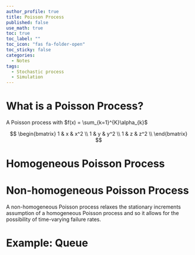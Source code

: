```yaml
---
author_profile: true
title: Poisson Process
published: false
use_math: true
toc: true
toc_label: ""
toc_icon: "fas fa-folder-open"
toc_sticky: false
categories:
  - Notes
tags:
  - Stochastic process
  - Simulation
---
```


# What is a Poisson Process?
A Poisson process with $f(x) = \sum_{k=1}^{K}\alpha_{k}$

$$
\begin{bmatrix}
1 & x & x^2 \\
1 & y & y^2 \\
1 & z & z^2 \\
\end{bmatrix}
$$

# Homogeneous Poisson Process

# Non-homogeneous Poisson Process
A non-homogeneous Poisson process relaxes the stationary increments assumption of 
a homogeneous Poisson process and so it allows for the possibility of time-varying failure rates.

# Example: Queue